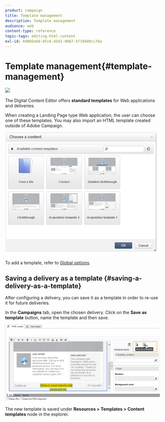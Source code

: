 ```yaml
---
product: campaign
title: Template management
description: Template management
audience: web
content-type: reference
topic-tags: editing-html-content
exl-id: 69805e60-8fc6-45d1-9087-5f7d949cc76a
---
```

# Template management{#template-management}

![](assets/do-not-localize/common.svg)

The Digital Content Editor offers **standard templates** for Web applications and deliveries.

When creating a Landing Page type Web application, the user can choose one of these templates. You may also import an HTML template created outside of Adobe Campaign.

![](assets/dce_popup_templatechoice.png)

To add a template, refer to [Global options](content-editor-interface.md#global-options).

## Saving a delivery as a template {#saving-a-delivery-as-a-template}

After configuring a delivery, you can save it as a template in order to re-use it for future deliveries.

In the **Campaigns** tab, open the chosen delivery. Click on the **Save as template** button, name the template and then save.

![](assets/dce_save_model.png)

The new template is saved under **Resources > Templates > Content templates** node in the explorer.
